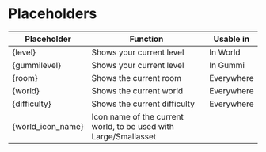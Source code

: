 # Placeholders
|Placeholder|Function|Usable in|
|--|--|--|
|{level}|Shows your current level|In World|
|{gummilevel}|Shows your current level|In Gummi|
|{room}|Shows the current room|Everywhere|
|{world}|Shows the current world|Everywhere|
|{difficulty}|Shows the current difficulty|Everywhere|
|{world_icon_name}|Icon name of the current world, to be used with Large/Smallasset